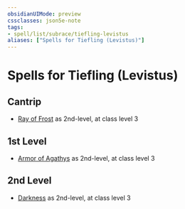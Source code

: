 ```yaml
---
obsidianUIMode: preview
cssclasses: json5e-note
tags:
- spell/list/subrace/tiefling-levistus
aliases: ["Spells for Tiefling (Levistus)"]
---
```

# Spells for Tiefling (Levistus)

## Cantrip

- [Ray of Frost](ray-of-frost "PHB") as 2nd-level, at class level 3

## 1st Level

- [Armor of Agathys](armor-of-agathys "PHB") as 2nd-level, at class level 3

## 2nd Level

- [Darkness](darkness "PHB") as 2nd-level, at class level 3